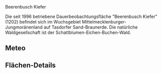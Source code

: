 <script setup>
    import TablePerPlot from '../../components/TablePerPlot.vue'
    import { ref, onMounted } from 'vue'

    let code_plot = ref('1202');
</script>
<v-card>
    <v-img
        src="/images/sensors.jpg"
        class="align-end"
        gradient="to bottom, rgba(0,0,0,.1), rgba(0,0,0,.5)"
        height="200px"
        cover
    >
        <v-card-title class="text-h5 font-weight-bold">
            Beerenbusch Kiefer
        </v-card-title>
    </v-img>
</v-card>

Die seit 1996 betriebene Dauerbeobachtungsfläche "Beerenbusch Kiefer" (1202) befindet sich im Wuchsgebiet Mittelmecklenburger-Jungmoränenland auf Tasdorfer Sand-Braunerde. Die natürliche Waldgesellschaft ist der Schattblumen-Eichen-Buchen-Wald.

## Meteo

## Flächen-Details

<TablePerPlot  :code_plot="code_plot" />